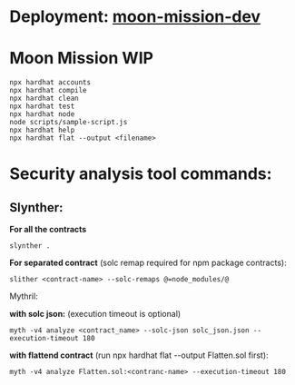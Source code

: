 # Deployment: [moon-mission-dev](https://moon-mission.netlify.app/#/)


# Moon Mission WIP


```shell
npx hardhat accounts
npx hardhat compile
npx hardhat clean
npx hardhat test
npx hardhat node
node scripts/sample-script.js
npx hardhat help
npx hardhat flat --output <filename>
```

# Security analysis tool commands:

## Slynther:
**For all the contracts**
```
slynther .
```
**For separated contract** (solc remap required for npm package contracts):
```
slither <contract-name> --solc-remaps @=node_modules/@
```


Mythril: 

**with solc json:** (execution timeout is optional)
```
myth -v4 analyze <contract_name> --solc-json solc_json.json --execution-timeout 180
```
**with flattend contract** (run npx hardhat flat --output Flatten.sol first):
```
myth -v4 analyze Flatten.sol:<contranc-name> --execution-timeout 180
```